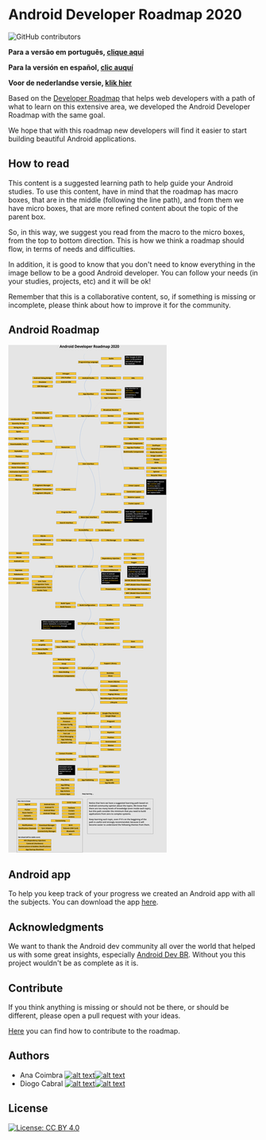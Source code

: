 # Android Developer Roadmap 2020

![GitHub contributors](https://img.shields.io/github/contributors/anacoimbrag/android-developer-roadmap.svg?style=flat-square)

**Para a versão em português, [clique aqui](./README_PT_BR.md)**

**Para la versión en español, [clic auquí](./README_ES.md)**

**Voor de nederlandse versie, [klik hier](./README_NL.md)**

Based on the [Developer Roadmap](https://github.com/kamranahmedse/developer-roadmap) that helps web developers with a path of what to learn on this extensive area, we developed the Android Developer Roadmap with the same goal.

We hope that with this roadmap new developers will find it easier to start building beautiful Android applications.

## How to read

This content is a suggested learning path to help guide your Android studies. To use this content, have in mind that the roadmap has macro boxes, that are in the middle (following the line path), and from them we have micro boxes, that are more refined content about the topic of the parent box.

So, in this way, we suggest you read from the macro to the micro boxes, from the top to bottom direction. This is how we think a roadmap should flow, in terms of needs and difficulties.

In addition, it is good to know that you don't need to know everything in the image bellow to be a good Android developer. You can follow your needs (in your studies, projects, etc) and it will be ok!

Remember that this is a collaborative content, so, if something is missing or incomplete, please think about how to improve it for the community.

## Android Roadmap

![Android Roadmap](./images/android_roadmap.png)



## Android app

To help you keep track of your progress we created an Android app with all the subjects. You can download the app [here](https://play.google.com/store/apps/details?id=com.fren.androiddeveloperroadmap). 

## Acknowledgments

We want to thank the Android dev community all over the world that helped us with some great insights, especially [Android Dev BR](https://github.com/androiddevbr). Without you this project wouldn't be as complete as it is.

## Contribute

If you think anything is missing or should not be there, or should be different, please open a pull request with your ideas.

[Here](./docs/contributing.md) you can find how to contribute to the roadmap.

## Authors

[1.1]: http://i.imgur.com/wWzX9uB.png "follow me on twitter"
[2.1]: http://i.imgur.com/9I6NRUm.png "follow me on github"

[1]: https://twitter.com/anacoimbrag
[2]: https://github.com/anacoimbrag
[3]: https://twitter.com/DrCabrales
[4]: https://github.com/drcabral/

- Ana Coimbra [![alt text][1.1]][1][![alt text][2.1]][2]
- Diogo Cabral [![alt text][1.1]][3][![alt text][2.1]][4]

## License

[![License: CC BY 4.0](https://img.shields.io/badge/License-CC%20BY%204.0-lightgrey.svg)](https://creativecommons.org/licenses/by/4.0/)
